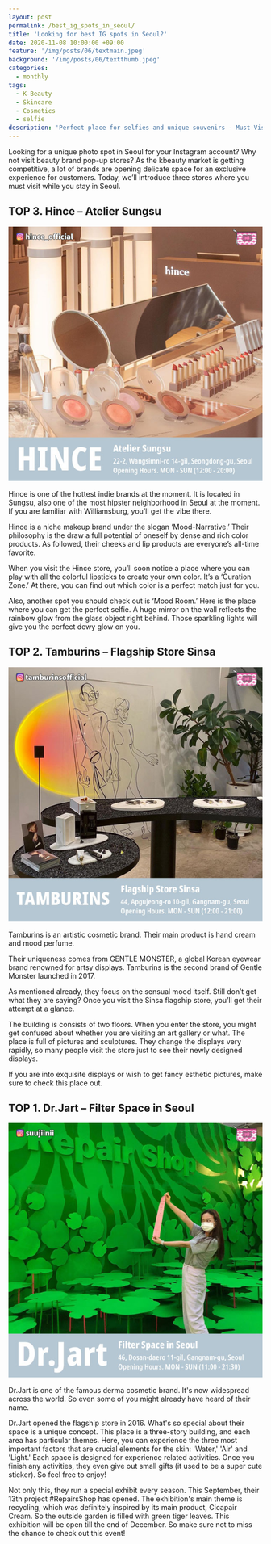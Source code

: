 ```yaml
---
layout: post
permalink: /best_ig_spots_in_seoul/
title: 'Looking for best IG spots in Seoul?'
date: 2020-11-08 10:00:00 +09:00
feature: '/img/posts/06/textmain.jpeg'
background: '/img/posts/06/textthumb.jpeg'
categories:
  - monthly
tags:
  - K-Beauty
  - Skincare
  - Cosmetics
  - selfie
description: 'Perfect place for selfies and unique souvenirs - Must Visit Kbeauty Stores In Seoul TOP 3'
---
```



Looking for a unique photo spot in Seoul for your Instagram account? Why not visit beauty brand pop-up stores? As the kbeauty market is getting competitive, a lot of brands are opening delicate space for an exclusive experience for customers. Today, we’ll introduce three stores where you must visit while you stay in Seoul.

## TOP 3. Hince – Atelier Sungsu
![hince](/img/posts/06/hince.jpeg)

Hince is one of the hottest indie brands at the moment. It is located in Sungsu, also one of the most hipster neighborhood in Seoul at the moment. If you are familiar with Williamsburg, you’ll get the vibe there.

Hince is a niche makeup brand under the slogan ‘Mood-Narrative.’ Their philosophy is the draw a full potential of oneself by dense and rich color products. As followed, their cheeks and lip products are everyone’s all-time favorite.

When you visit the Hince store, you’ll soon notice a place where you can play with all the colorful lipsticks to create your own color. It’s a ‘Curation Zone.’ At there, you can find out which color is a perfect match just for you.

Also, another spot you should check out is ‘Mood Room.’ Here is the place where you can get the perfect selfie. A huge mirror on the wall reflects the rainbow glow from the glass object right behind. Those sparkling lights will give you the perfect dewy glow on you.


## TOP 2. Tamburins – Flagship Store Sinsa
![tamburins](/img/posts/06/tamburins.jpeg)

Tamburins is an artistic cosmetic brand. Their main product is hand cream and mood perfume.

Their uniqueness comes from GENTLE MONSTER, a global Korean eyewear brand renowned for artsy displays. Tamburins is the second brand of Gentle Monster launched in 2017.

As mentioned already, they focus on the sensual mood itself. Still don’t get what they are saying? Once you visit the Sinsa flagship store, you’ll get their attempt at a glance.

The building is consists of two floors. When you enter the store, you might get confused about whether you are visiting an art gallery or what. The place is full of pictures and sculptures.
They change the displays very rapidly, so many people visit the store just to see their newly designed displays.

If you are into exquisite displays or wish to get fancy esthetic pictures, make sure to check this place out.


## TOP 1. Dr.Jart – Filter Space in Seoul
![Dr.Jart](/img/posts/06/drjart.jpeg)

Dr.Jart is one of the famous derma cosmetic brand. It's now widespread across the world. So even some of you might already have heard of their name.

Dr.Jart opened the flagship store in 2016. What's so special about their space is a unique concept. This place is a three-story building, and each area has particular themes. Here, you can experience the three most important factors that are crucial elements for the skin: 'Water,' 'Air' and 'Light.'
Each space is designed for experience related activities. Once you finish any activities, they even give out small gifts (it used to be a super cute sticker). So feel free to enjoy!

Not only this, they run a special exhibit every season. This September, their 13th project #RepairsShop has opened.
The exhibition's main theme is recycling, which was definitely inspired by its main product, Cicapair Cream. So the outside garden is filled with green tiger leaves. This exhibition will be open till the end of December.
So make sure not to miss the chance to check out this event!
